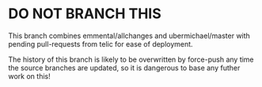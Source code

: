 # DO NOT BRANCH THIS

This branch combines emmental/allchanges and ubermichael/master with pending
pull-requests from telic for ease of deployment.

The history of this branch is likely to be overwritten by force-push any time
the source branches are updated, so it is dangerous to base any futher work
on this!
